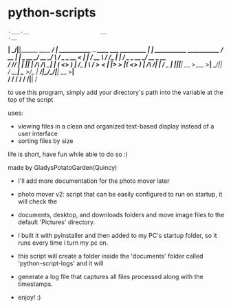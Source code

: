 # python-scripts
 

    .___.__                       __                                              .__                              
  __| _/|__|______   ____   _____/  |_  ___________ ___.__.   ____ ___  _________ |  |   ___________   ___________ 
 / __ | |  \_  __ \_/ __ \_/ ___\   __\/  _ \_  __ <   |  | _/ __ \\  \/  /\____ \|  |  /  _ \_  __ \_/ __ \_  __ \
/ /_/ | |  ||  | \/\  ___/\  \___|  | (  <_> )  | \/\___  | \  ___/ >    < |  |_> >  |_(  <_> )  | \/\  ___/|  | \/
\____ | |__||__|    \___  >\___  >__|  \____/|__|   / ____|  \___  >__/\_ \|   __/|____/\____/|__|    \___  >__|   
     \/                 \/     \/                   \/           \/      \/|__|                           \/       


to use this program, simply add your directory's path into the variable at the top of the script

uses:
- viewing files in a clean and organized text-based display instead of a user interface
- sorting files by size


life is short, have fun while able to do so :)

made by GladysPotatoGarden(Quincy)



* I'll add more documentation for the photo mover later

* photo mover v2: script that can be easily configured to run on startup, it will check the
* documents, desktop, and downloads folders and move image files to the default 'Pictures' directory.
* I built it with pyinstaller and then added to my PC's startup folder, so it runs every time i turn my pc on.
* this script will create a folder inside the 'documents' folder called 'python-script-logs' and it will
* generate a log file that captures all files processed along with the timestamps.
* enjoy! :)
